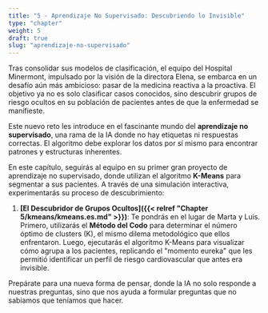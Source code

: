 ```yaml
---
title: "5 - Aprendizaje No Supervisado: Descubriendo lo Invisible"
type: "chapter"
weight: 5
draft: true
slug: "aprendizaje-no-supervisado"
---
```


Tras consolidar sus modelos de clasificación, el equipo del Hospital Minermont, impulsado por la visión de la directora Elena, se embarca en un desafío aún más ambicioso: pasar de la medicina reactiva a la proactiva. El objetivo ya no es solo clasificar casos conocidos, sino descubrir grupos de riesgo ocultos en su población de pacientes antes de que la enfermedad se manifieste.

Este nuevo reto les introduce en el fascinante mundo del **aprendizaje no supervisado**, una rama de la IA donde no hay etiquetas ni respuestas correctas. El algoritmo debe explorar los datos por sí mismo para encontrar patrones y estructuras inherentes.

En este capítulo, seguirás al equipo en su primer gran proyecto de aprendizaje no supervisado, donde utilizan el algoritmo **K-Means** para segmentar a sus pacientes. A través de una simulación interactiva, experimentarás su proceso de descubrimiento:

1.  **[El Descubridor de Grupos Ocultos]({{< relref "Chapter 5/kmeans/kmeans.es.md" >}})**: Te pondrás en el lugar de Marta y Luis. Primero, utilizarás el **Método del Codo** para determinar el número óptimo de clusters (K), el mismo dilema metodológico que ellos enfrentaron. Luego, ejecutarás el algoritmo K-Means para visualizar cómo agrupa a los pacientes, replicando el "momento eureka" que les permitió identificar un perfil de riesgo cardiovascular que antes era invisible.

Prepárate para una nueva forma de pensar, donde la IA no solo responde a nuestras preguntas, sino que nos ayuda a formular preguntas que no sabíamos que teníamos que hacer.